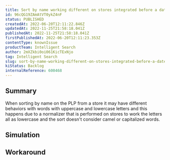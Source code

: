 ```yaml
---
title: Sort by name working different on stores integrated before a date
id: 96cQG19ZAmAtVT0ykZ4nF
status: PUBLISHED
createdAt: 2022-06-20T12:11:22.846Z
updatedAt: 2022-11-25T21:58:18.041Z
publishedAt: 2022-11-25T21:58:18.041Z
firstPublishedAt: 2022-06-20T12:11:23.353Z
contentType: knownIssue
productTeam: Intelligent Search
author: 2mXZkbi0oi061KicTExNjo
tag: Intelligent Search
slug: sort-by-name-working-different-on-stores-integrated-before-a-date
kiStatus: Backlog
internalReference: 600468
---
```


## Summary


When sorting by name on the PLP from a store it may have different behaviors with words with uppercase and lowercase letters and this happens due to a normalizer that is performed on stores to work the letters all as lowercase and the sort doesn't consider camel or capitalized words.



## Simulation



## Workaround



